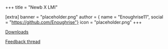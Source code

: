 +++
title = "Newb X LMI"

[extra]
banner = "placeholder.png"
author = { name = "Enoughrise11", social = "https://github.com/Enoughrise"}
icon = "placeholder.png"
+++

[Downloads](https://discord.com/channels/844591537430069279/1165187716779085917)

[Feedback thread](https://discord.com/channels/844591537430069279/1165182768838348838)
